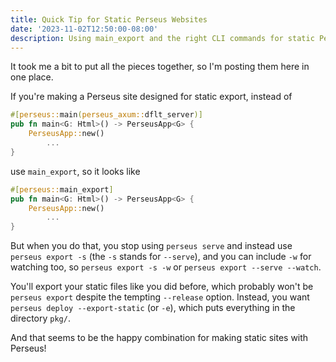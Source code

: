 ```yaml
---
title: Quick Tip for Static Perseus Websites
date: '2023-11-02T12:50:00-08:00'
description: Using main_export and the right CLI commands for static Perseus.
---
```


It took me a bit to put all the pieces together, so I'm posting them here in one place.

If you're making a Perseus site designed for static export, instead of

```rust
#[perseus::main(perseus_axum::dflt_server)]
pub fn main<G: Html>() -> PerseusApp<G> {
    PerseusApp::new()
        ...
}
```

use `main_export`, so it looks like

```rust
#[perseus::main_export]
pub fn main<G: Html>() -> PerseusApp<G> {
    PerseusApp::new()
        ...
}
```

But when you do that, you stop using `perseus serve` and instead use `perseus export -s`
(the `-s` stands for `--serve`), and you can include `-w` for watching too, so
`perseus export -s -w` or `perseus export --serve --watch`.

You'll export your static files like you did before, which probably won't be `perseus export`
despite the tempting `--release` option. Instead, you want `perseus deploy --export-static` (or `-e`),
which puts everything in the directory `pkg/`.

And that seems to be the happy combination for making static sites with Perseus!